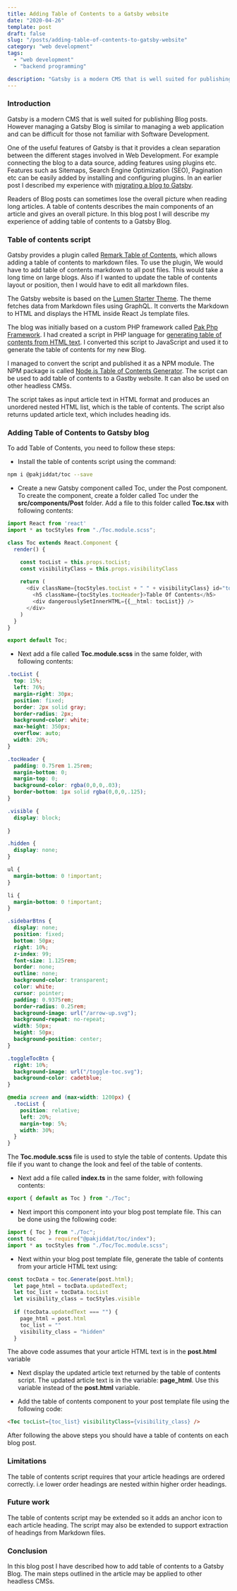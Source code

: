 ```yaml
---
title: Adding Table of Contents to a Gatsby website
date: "2020-04-26"
template: post
draft: false
slug: "/posts/adding-table-of-contents-to-gatsby-website"
category: "web development"
tags:
  - "web development"
  - "backend programming"

description: "Gatsby is a modern CMS that is well suited for publishing Blog posts. However managing a Gatsby Blog is like managing a web application and can be difficult for those not familiar with Software Development. In this blog post I will describe my experience of adding table of contents to a Gatsby Blog."
---
```


### Introduction
Gatsby is a modern CMS that is well suited for publishing Blog posts. However managing a Gatsby Blog is similar to managing a web application and can be difficult for those not familiar with Software Development.

One of the useful features of Gatsby is that it provides a clean separation between the different stages involved in Web Development. For example connecting the blog to a data source, adding features using plugins etc. Features such as Sitemaps, Search Engine Optimization (SEO), Pagination etc can be easily added by installing and configuring plugins. In an earlier post I described my experience with [migrating a blog to Gatsby](/posts/migrating-blog-to-gatsby).

Readers of Blog posts can sometimes lose the overall picture when reading long articles. A table of contents describes the main components of an article and gives an overall picture. In this blog post I will describe my experience of adding table of contents to a Gatsby Blog.

### Table of contents script
Gatsby provides a plugin called [Remark Table of Contents](https://www.gatsbyjs.org/packages/gatsby-remark-table-of-contents/), which allows adding a table of contents to markdown files. To use the plugin, We would have to add table of contents markdown to all post files. This would take a long time on large blogs. Also if I wanted to update the table of contents layout or position, then I would have to edit all markdown files.

The Gatsby website is based on the [Lumen Starter Theme](gatsbyjs.org/starters/gatsbycentral/gatsby-v2-starter-lumen/). The theme fetches data from Markdown files using GraphQL. It converts the Markdown to HTML and displays the HTML inside React Js template files.

The blog was initially based on a custom PHP framework called [Pak Php Framework](/posts/pak-php-framework). I had created a script in PHP language for [generating table of contents from HTML text](https://gist.github.com/nadirlc/9d1368f86fa3d96bca70a7cd626c8890). I converted this script to JavaScript and used it to generate the table of contents for my new Blog.

I managed to convert the script and published it as a NPM module. The NPM package is called [Node.js Table of Contents Generator](https://www.npmjs.com/package/@pakjiddat/toc). The script can be used to add table of contents to a Gastby website. It can also be used on other headless CMSs.

The script takes as input article text in HTML format and produces an unordered nested HTML list, which is the table of contents. The script also returns updated article text, which includes heading ids.

### Adding Table of Contents to Gatsby blog
To add Table of Contents, you need to follow these steps:

- Install the table of contents script using the command:
```bash
npm i @pakjiddat/toc --save
```
- Create a new Gatsby component called Toc, under the Post component. To create the component, create a folder called Toc under the **src/components/Post** folder. Add a file to this folder called **Toc.tsx** with following contents:

```ts
import React from 'react'
import * as tocStyles from "./Toc.module.scss";

class Toc extends React.Component {
  render() {

    const tocList = this.props.tocList;
    const visibilityClass = this.props.visibilityClass
    
    return (
      <div className={tocStyles.tocList + " " + visibilityClass} id="toc-box">
        <h5 className={tocStyles.tocHeader}>Table Of Contents</h5>
        <div dangerouslySetInnerHTML={{__html: tocList}} />
      </div>
    )
  }
}

export default Toc;
```

- Next add a file called **Toc.module.scss** in the same folder, with following contents:

```scss
.tocList {
  top: 15%;
  left: 76%;
  margin-right: 30px;
  position: fixed;
  border: 2px solid gray;
  border-radius: 2px;
  background-color: white;
  max-height: 350px;
  overflow: auto;
  width: 20%;
}

.tocHeader {
  padding: 0.75rem 1.25rem;
  margin-bottom: 0;
  margin-top: 0;
  background-color: rgba(0,0,0,.03);
  border-bottom: 1px solid rgba(0,0,0,.125);
}

.visible {
  display: block;
  
}

.hidden {
  display: none;
}

ul {
  margin-bottom: 0 !important;
}

li {
  margin-bottom: 0 !important;
}

.sidebarBtns {
  display: none;
  position: fixed;
  bottom: 50px;
  right: 10%;
  z-index: 99;
  font-size: 1.125rem;
  border: none;
  outline: none;
  background-color: transparent;
  color: white;
  cursor: pointer;
  padding: 0.9375rem;
  border-radius: 0.25rem;
  background-image: url("/arrow-up.svg");
  background-repeat: no-repeat;
  width: 50px;
  height: 50px;
  background-position: center;
}

.toggleTocBtn {
  right: 10%;
  background-image: url("/toggle-toc.svg");
  background-color: cadetblue;
}

@media screen and (max-width: 1200px) {
  .tocList {
    position: relative;
    left: 20%;
    margin-top: 5%;
    width: 30%;
  }
}
```

The **Toc.module.scss** file is used to style the table of contents. Update this file if you want to change the look and feel of the table of contents.

- Next add a file called **index.ts** in the same folder, with following contents:

```ts
export { default as Toc } from "./Toc";
```

- Next import this component into your blog post template file. This can be done using the following code:

```ts
import { Toc } from "./Toc";
const toc    = require("@pakjiddat/toc/index");
import * as tocStyles from "./Toc/Toc.module.scss";
```

- Next within your blog post template file, generate the table of contents from your article HTML text using:
```js
const tocData = toc.Generate(post.html);
  let page_html = tocData.updatedText;
  let toc_list = tocData.tocList
  let visibility_class = tocStyles.visible
    
  if (tocData.updatedText === "") {
    page_html = post.html
    toc_list = ""
    visibility_class = "hidden"
  }
```

The above code assumes that your article HTML text is in the **post.html** variable

- Next display the updated article text returned by the table of contents script. The updated article text is in the variable: **page_html**. Use this variable instead of the **post.html** variable.

- Add the table of contents component to your post template file using the following code:

```html
<Toc tocList={toc_list} visibilityClass={visibility_class} />    
```

After following the above steps you should have a table of contents on each blog post.

### Limitations
The table of contents script requires that your article headings are ordered correctly. i.e lower order headings are nested within higher order headings.

### Future work
The table of contents script may be extended so it adds an anchor icon to each article heading. The script may also be extended to support extraction of headings from Markdown files.

### Conclusion
In this blog post I have described how to add table of contents to a Gatsby Blog. The main steps outlined in the article may be applied to other headless CMSs.
